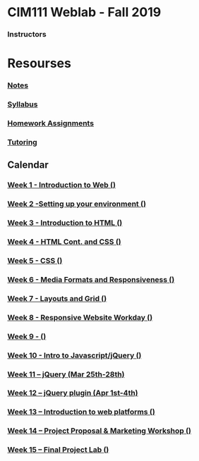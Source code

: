 # CIM111 Weblab - Fall 2019

### Instructors

# Resourses
###  [Notes](https://github.com/UMInteractive/Weblab/tree/master/notes)
###  [Syllabus](https://github.com/UMInteractive/Weblab/blob/master/CIM111-General-Weblab.pdf)
###  [Homework Assignments](https://github.com/UMInteractive/Weblab/blob/master/notes/0-Assignments.md)
### [Tutoring](https://github.com/UMInteractive/Weblab/blob/master/notes/Tutoring.md)

## Calendar

### [Week 1 - Introduction to Web ()](https://github.com/UMInteractive/Weblab/blob/master/notes/1-Intro-to-the-WWW.md)

### [Week 2 -Setting up your environment ()](https://github.com/UMInteractive/Weblab/blob/master/notes/Setting-Up-Your-Environment.md)

### [Week 3 - Introduction to HTML ()](https://github.com/UMInteractive/Weblab/blob/master/notes/2-HTML.md)

### [Week 4 - HTML Cont. and CSS ()](https://github.com/UMInteractive/Weblab/blob/master/notes/3-CSS.md)

### [Week 5 - CSS ()](https://github.com/UMInteractive/Weblab/blob/master/notes/3-CSS.md)

### [Week 6 - Media Formats and Responsiveness ()](https://github.com/UMInteractive/Weblab/blob/master/notes/4-Media-Queries.md)

### [Week 7 - Layouts and Grid ()](https://github.com/UMInteractive/Weblab/blob/master/notes/5-Layout.md)

### [Week 8 - Responsive Website Workday ()]()

### [Week 9 - ()]()

### [Week 10 - Intro to Javascript/jQuery ()](https://github.com/UMInteractive/Weblab/blob/master/notes/6-Javascript.md)

### [Week 11 – jQuery (Mar 25th-28th)](https://github.com/UMInteractive/Weblab/blob/master/notes/6-Javascript.md)

### [Week 12 – jQuery plugin (Apr 1st-4th)](https://github.com/UMInteractive/Weblab/blob/master/notes/7-jQuery-Plugins.md)

### [Week 13 – Introduction to web platforms ()]()

### [Week 14 – Project Proposal & Marketing Workshop ()](https://github.com/UMInteractive/Weblab/blob/master/notes/9-S.E.O..md)

### [Week 15 – Final Project Lab ()]()
